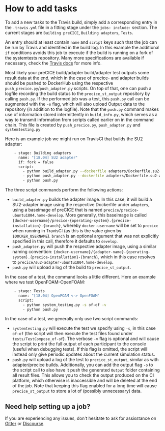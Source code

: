 # How to add tasks

To add a new tasks to the Travis build, simply add a corresponding entry in the `.travis.yml` file in a fitting stage under the `jobs: include:` section. The current stages are `Building preCICE`, `Building adapters`, `Tests`.


An entry should at least contain `name` and `script` keys such that the job can be run by Travis and identified in the build log. In this example the additional `if` conditions avoids this job to execute if the build is running on a fork of the systemtests repository. Many more specifications are available if necessary, check the [Travis docs](https://docs.travis-ci.com/) for more info.

Most likely your preCICE build/adapter build/adapter test outputs some result data at the end, which in the case of precice- and adapter builds should be pushed to DockerHub using the respective `push_precice.py`/`push_adapter.py` scripts. On top of that, one can push a logfile recording the build status to the `precice_st_output` repository by calling `push.py`. If the performed job was a test, this `push.py` call can be augmented with the `-o` flag, which will also upload Output data to the repository (in addition to the logfile). Note that the `push.py` command makes use of information stored intermittently in `build_info.py`, which serves as a way to transmit information from scripts called earlier on in the command chain. This file is created by `push_precice.py`, `push_adapter.py` and `systemtesting.py`


Here is an example job we might run on TravisCI that builds the SU2 adapter:

```bash
    - stage: Building adapters
      name: "[18.04] SU2 adapter"
      if: fork = false
      script:
        - python build_adapter.py --dockerfile adapters/Dockerfile.su2-adapter --operating-system ubuntu1804 --precice-installation home --docker-username $DOCKER_USERNAME
        - python push_adapter.py --dockerfile adapters/Dockerfile.su2-adapter --operating-system ubuntu1804 --precice-installation home --docker-username $DOCKER_USERNAME
        - python push.py
```
The three script commands perform the following actions:
- `build_adapter.py` builds the adapter image. In this case, it will build a SU2-adapter image using the respective Dockerfile under `adapters`, using a baseimage of preCICE that is named `precice/precice-ubuntu1804.home-develop`. More generally, this baseimage is called `{docker-username}/precice-{operating-system}.{precice-installation}-{branch}`, whereby `docker-username` will be set to `precice` when running in TravisCI (as this is the value given by `$DOCKER_USERNAME`). `branch` is an optional argument that was not explicitly specified in this call, therefore it defaults to `develop`.
- `push_adapter.py` will push the respective adapter image, using a similar naming convention: `{docker-username}/{adapter-name}-{operating-system}.{precice-installation}-{branch}`, which in this case resolves to `precice/su2-adapter-ubuntu1804.home-develop`.
- `push.py` will upload a log of the build to `precice_st_output`.


In the case of a test, the command looks a little different. Here an example where we test OpenFOAM-OpenFOAM:

```bash
    - stage: Tests
      name: "[18.04] OpenFOAM <-> OpenFOAM"
      script:
        - python system_testing.py -s of-of -v
        - python push.py
```

In the case of a test, we generally only use two script commands:
- `systemtesting.py` will execute the test we specify using `-s`, in this case `of-of` (the script will then execute the test files found under `tests/TestCompose_of-of`). The verbose `-v` flag is optional and will cause the script to print the full output of each participant to the console (useful when debugging tests). If this flag is omitted, the script will instead only give periodic updates about the current simulation status.
- `push.py` will upload a log of the test to `precice_st_output`, similar as with adapter/precice builds. Additionally, you can add the output flag `-o` to the script call to also have it push the generated `Output` folder containing all result files. This allows you to check the output produced on the CI platform, which otherwise is inaccessible and will be deleted at the end of the job. Note that keeping this flag enabled for a long time will cause `precice_st_output` to store a lot of (possibly unnecessary) data.


## Need help setting up a job?

If you are experiencing any issues, don't hesitate to ask for assisstance on [Gitter](https://gitter.im/precice/Lobby) or [Discourse](https://precice.discourse.group/).
